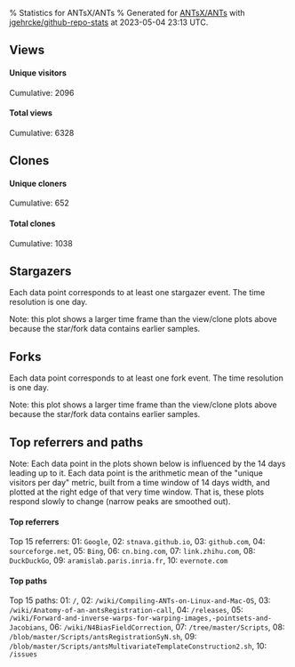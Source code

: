 % Statistics for ANTsX/ANTs
% Generated for [ANTsX/ANTs](https://github.com/ANTsX/ANTs) with [jgehrcke/github-repo-stats](https://github.com/jgehrcke/github-repo-stats) at 2023-05-04 23:13 UTC.


## Views

#### Unique visitors
<div id="chart_views_unique" class="full-width-chart"></div>

Cumulative: 2096

#### Total views
<div id="chart_views_total" class="full-width-chart"></div>

Cumulative: 6328

<div class="pagebreak-for-print"> </div>

## Clones

#### Unique cloners
<div id="chart_clones_unique" class="full-width-chart"></div>

Cumulative: 652

#### Total clones
<div id="chart_clones_total" class="full-width-chart"></div>

Cumulative: 1038



<div class="pagebreak-for-print"> </div>



## Stargazers

Each data point corresponds to at least one stargazer event.
The time resolution is one day.

<div id="chart_stargazers" class="full-width-chart"></div>


Note: this plot shows a larger time frame than the view/clone plots above because the star/fork data contains earlier samples.



## Forks

Each data point corresponds to at least one fork event.
The time resolution is one day.

<div id="chart_forks" class="full-width-chart"></div>


Note: this plot shows a larger time frame than the view/clone plots above because the star/fork data contains earlier samples.



<div class="pagebreak-for-print"> </div>



## Top referrers and paths


Note: Each data point in the plots shown below is influenced by the 14 days
leading up to it. Each data point is the arithmetic mean of the "unique
visitors per day" metric, built from a time window of 14 days width, and
plotted at the right edge of that very time window. That is, these plots
respond slowly to change (narrow peaks are smoothed out).




#### Top referrers


<div id="chart_referrers_top_n_alltime" class="full-width-chart"></div>

Top 15 referrers: 01: `Google`, 02: `stnava.github.io`, 03: `github.com`, 04: `sourceforge.net`, 05: `Bing`, 06: `cn.bing.com`, 07: `link.zhihu.com`, 08: `DuckDuckGo`, 09: `aramislab.paris.inria.fr`, 10: `evernote.com`





#### Top paths


<div id="chart_paths_top_n_alltime" class="full-width-chart"></div>

Top 15 paths: 01: `/`, 02: `/wiki/Compiling-ANTs-on-Linux-and-Mac-OS`, 03: `/wiki/Anatomy-of-an-antsRegistration-call`, 04: `/releases`, 05: `/wiki/Forward-and-inverse-warps-for-warping-images,-pointsets-and-Jacobians`, 06: `/wiki/N4BiasFieldCorrection`, 07: `/tree/master/Scripts`, 08: `/blob/master/Scripts/antsRegistrationSyN.sh`, 09: `/blob/master/Scripts/antsMultivariateTemplateConstruction2.sh`, 10: `/issues`


<script type="text/javascript">
    vegaEmbed('#chart_views_unique', {"$schema": "https://vega.github.io/schema/vega-lite/v4.17.0.json", "config": {"arc": {"fill": "#1b1e23"}, "area": {"fill": "#1b1e23"}, "axisBottom": {"domainColor": "#a9b4c4", "gridColor": "#a9b4c4", "labelColor": "#1b1e23", "labelFont": "relative-mono-11-pitch-pro, Menlo, monospace", "tickColor": "#a9b4c4", "titleColor": "#1b1e23", "titleFont": "relative-mono-11-pitch-pro, Menlo, monospace"}, "axisLeft": {"domainColor": "#a9b4c4", "gridColor": "#a9b4c4", "labelColor": "#1b1e23", "labelFont": "relative-mono-11-pitch-pro, Menlo, monospace", "tickColor": "#a9b4c4", "titleColor": "#1b1e23", "titleFont": "relative-mono-11-pitch-pro, Menlo, monospace"}, "axisX": {"grid": false}, "axisY": {"grid": false, "labelBound": true}, "background": "#FFFFFF", "group": {"fill": "#FFFFFF"}, "header": {"fontWeight": 400, "labelFont": "relative-mono-11-pitch-pro, Menlo, monospace", "titleFont": "relative-mono-11-pitch-pro, Menlo, monospace"}, "legend": {"labelFont": "relative-mono-11-pitch-pro, Menlo, monospace", "symbolSize": 200, "symbolType": "circle", "titleFont": "relative-mono-11-pitch-pro, Menlo, monospace"}, "line": {"color": "#1b1e23", "stroke": "#1b1e23"}, "path": {"stroke": "#1b1e23"}, "point": {"color": "#1b1e23", "cursor": "pointer", "filled": true, "size": 20}, "range": {"category": ["#85a2f7", "#ea9755", "#7eb36a", "#f07071", "#bc85d9", "#e587b6", "#a9b4c4", "#d4c05e", "#64b9c4"]}, "style": {"bar": {"fill": "#1b1e23"}, "text": {"font": "relative-mono-11-pitch-pro, Menlo, monospace", "fontWeight": 400}}, "symbol": {"shape": "circle"}, "title": {"anchor": "start", "font": "relative-mono-11-pitch-pro, Menlo, monospace", "fontWeight": 400}, "trail": {"color": "#1b1e23", "stroke": "#1b1e23"}, "view": {"stroke": null}}, "data": {"name": "data-e354c9135da411da35040c407ed55071"}, "datasets": {"data-e354c9135da411da35040c407ed55071": [{"time": "2023-04-20T00:00:00+00:00", "views_total": 237, "views_unique": 80}, {"time": "2023-04-21T00:00:00+00:00", "views_total": 533, "views_unique": 199}, {"time": "2023-04-22T00:00:00+00:00", "views_total": 198, "views_unique": 79}, {"time": "2023-04-23T00:00:00+00:00", "views_total": 186, "views_unique": 80}, {"time": "2023-04-24T00:00:00+00:00", "views_total": 568, "views_unique": 191}, {"time": "2023-04-25T00:00:00+00:00", "views_total": 603, "views_unique": 180}, {"time": "2023-04-26T00:00:00+00:00", "views_total": 593, "views_unique": 179}, {"time": "2023-04-27T00:00:00+00:00", "views_total": 555, "views_unique": 192}, {"time": "2023-04-28T00:00:00+00:00", "views_total": 507, "views_unique": 168}, {"time": "2023-04-29T00:00:00+00:00", "views_total": 135, "views_unique": 57}, {"time": "2023-04-30T00:00:00+00:00", "views_total": 139, "views_unique": 61}, {"time": "2023-05-01T00:00:00+00:00", "views_total": 526, "views_unique": 110}, {"time": "2023-05-02T00:00:00+00:00", "views_total": 505, "views_unique": 176}, {"time": "2023-05-03T00:00:00+00:00", "views_total": 488, "views_unique": 172}, {"time": "2023-05-04T00:00:00+00:00", "views_total": 555, "views_unique": 172}]}, "encoding": {"tooltip": [{"field": "views_unique", "format": ".1f", "title": "views (u)", "type": "quantitative"}, {"field": "time", "format": "%B %e, %Y", "title": "date", "type": "temporal"}], "x": {"axis": {"labelAngle": 25}, "field": "time", "scale": {"domain": ["2023-04-20", "2023-05-04"]}, "timeUnit": "yearmonthdate", "title": "date", "type": "temporal"}, "y": {"axis": {"values": [1, 10, 50, 100, 500, 1000, 5000, 10000]}, "field": "views_unique", "scale": {"domain": [0, 218.9], "type": "symlog", "zero": true}, "title": "unique views per day", "type": "quantitative"}}, "height": 200, "mark": {"point": true, "type": "line"}, "padding": 10, "width": "container"}, {"actions": false, "renderer": "svg"}).catch(console.error);
vegaEmbed('#chart_views_total', {"$schema": "https://vega.github.io/schema/vega-lite/v4.17.0.json", "config": {"arc": {"fill": "#1b1e23"}, "area": {"fill": "#1b1e23"}, "axisBottom": {"domainColor": "#a9b4c4", "gridColor": "#a9b4c4", "labelColor": "#1b1e23", "labelFont": "relative-mono-11-pitch-pro, Menlo, monospace", "tickColor": "#a9b4c4", "titleColor": "#1b1e23", "titleFont": "relative-mono-11-pitch-pro, Menlo, monospace"}, "axisLeft": {"domainColor": "#a9b4c4", "gridColor": "#a9b4c4", "labelColor": "#1b1e23", "labelFont": "relative-mono-11-pitch-pro, Menlo, monospace", "tickColor": "#a9b4c4", "titleColor": "#1b1e23", "titleFont": "relative-mono-11-pitch-pro, Menlo, monospace"}, "axisX": {"grid": false}, "axisY": {"grid": false, "labelBound": true}, "background": "#FFFFFF", "group": {"fill": "#FFFFFF"}, "header": {"fontWeight": 400, "labelFont": "relative-mono-11-pitch-pro, Menlo, monospace", "titleFont": "relative-mono-11-pitch-pro, Menlo, monospace"}, "legend": {"labelFont": "relative-mono-11-pitch-pro, Menlo, monospace", "symbolSize": 200, "symbolType": "circle", "titleFont": "relative-mono-11-pitch-pro, Menlo, monospace"}, "line": {"color": "#1b1e23", "stroke": "#1b1e23"}, "path": {"stroke": "#1b1e23"}, "point": {"color": "#1b1e23", "cursor": "pointer", "filled": true, "size": 20}, "range": {"category": ["#85a2f7", "#ea9755", "#7eb36a", "#f07071", "#bc85d9", "#e587b6", "#a9b4c4", "#d4c05e", "#64b9c4"]}, "style": {"bar": {"fill": "#1b1e23"}, "text": {"font": "relative-mono-11-pitch-pro, Menlo, monospace", "fontWeight": 400}}, "symbol": {"shape": "circle"}, "title": {"anchor": "start", "font": "relative-mono-11-pitch-pro, Menlo, monospace", "fontWeight": 400}, "trail": {"color": "#1b1e23", "stroke": "#1b1e23"}, "view": {"stroke": null}}, "data": {"name": "data-e354c9135da411da35040c407ed55071"}, "datasets": {"data-e354c9135da411da35040c407ed55071": [{"time": "2023-04-20T00:00:00+00:00", "views_total": 237, "views_unique": 80}, {"time": "2023-04-21T00:00:00+00:00", "views_total": 533, "views_unique": 199}, {"time": "2023-04-22T00:00:00+00:00", "views_total": 198, "views_unique": 79}, {"time": "2023-04-23T00:00:00+00:00", "views_total": 186, "views_unique": 80}, {"time": "2023-04-24T00:00:00+00:00", "views_total": 568, "views_unique": 191}, {"time": "2023-04-25T00:00:00+00:00", "views_total": 603, "views_unique": 180}, {"time": "2023-04-26T00:00:00+00:00", "views_total": 593, "views_unique": 179}, {"time": "2023-04-27T00:00:00+00:00", "views_total": 555, "views_unique": 192}, {"time": "2023-04-28T00:00:00+00:00", "views_total": 507, "views_unique": 168}, {"time": "2023-04-29T00:00:00+00:00", "views_total": 135, "views_unique": 57}, {"time": "2023-04-30T00:00:00+00:00", "views_total": 139, "views_unique": 61}, {"time": "2023-05-01T00:00:00+00:00", "views_total": 526, "views_unique": 110}, {"time": "2023-05-02T00:00:00+00:00", "views_total": 505, "views_unique": 176}, {"time": "2023-05-03T00:00:00+00:00", "views_total": 488, "views_unique": 172}, {"time": "2023-05-04T00:00:00+00:00", "views_total": 555, "views_unique": 172}]}, "encoding": {"tooltip": [{"field": "views_total", "format": ".1f", "title": "views (t)", "type": "quantitative"}, {"field": "time", "format": "%B %e, %Y", "title": "date", "type": "temporal"}], "x": {"axis": {"labelAngle": 25}, "field": "time", "scale": {"domain": ["2023-04-20", "2023-05-04"]}, "timeUnit": "yearmonthdate", "title": "date", "type": "temporal"}, "y": {"axis": {"values": [1, 10, 50, 100, 500, 1000, 5000, 10000]}, "field": "views_total", "scale": {"domain": [0, 663.3000000000001], "type": "symlog", "zero": true}, "title": "total views per day", "type": "quantitative"}}, "height": 200, "mark": {"point": true, "type": "line"}, "padding": 10, "width": "container"}, {"actions": false, "renderer": "svg"}).catch(console.error);
vegaEmbed('#chart_clones_unique', {"$schema": "https://vega.github.io/schema/vega-lite/v4.17.0.json", "config": {"arc": {"fill": "#1b1e23"}, "area": {"fill": "#1b1e23"}, "axisBottom": {"domainColor": "#a9b4c4", "gridColor": "#a9b4c4", "labelColor": "#1b1e23", "labelFont": "relative-mono-11-pitch-pro, Menlo, monospace", "tickColor": "#a9b4c4", "titleColor": "#1b1e23", "titleFont": "relative-mono-11-pitch-pro, Menlo, monospace"}, "axisLeft": {"domainColor": "#a9b4c4", "gridColor": "#a9b4c4", "labelColor": "#1b1e23", "labelFont": "relative-mono-11-pitch-pro, Menlo, monospace", "tickColor": "#a9b4c4", "titleColor": "#1b1e23", "titleFont": "relative-mono-11-pitch-pro, Menlo, monospace"}, "axisX": {"grid": false}, "axisY": {"grid": false, "labelBound": true}, "background": "#FFFFFF", "group": {"fill": "#FFFFFF"}, "header": {"fontWeight": 400, "labelFont": "relative-mono-11-pitch-pro, Menlo, monospace", "titleFont": "relative-mono-11-pitch-pro, Menlo, monospace"}, "legend": {"labelFont": "relative-mono-11-pitch-pro, Menlo, monospace", "symbolSize": 200, "symbolType": "circle", "titleFont": "relative-mono-11-pitch-pro, Menlo, monospace"}, "line": {"color": "#1b1e23", "stroke": "#1b1e23"}, "path": {"stroke": "#1b1e23"}, "point": {"color": "#1b1e23", "cursor": "pointer", "filled": true, "size": 20}, "range": {"category": ["#85a2f7", "#ea9755", "#7eb36a", "#f07071", "#bc85d9", "#e587b6", "#a9b4c4", "#d4c05e", "#64b9c4"]}, "style": {"bar": {"fill": "#1b1e23"}, "text": {"font": "relative-mono-11-pitch-pro, Menlo, monospace", "fontWeight": 400}}, "symbol": {"shape": "circle"}, "title": {"anchor": "start", "font": "relative-mono-11-pitch-pro, Menlo, monospace", "fontWeight": 400}, "trail": {"color": "#1b1e23", "stroke": "#1b1e23"}, "view": {"stroke": null}}, "data": {"name": "data-f2438775d7c81397721de7a4a873ec70"}, "datasets": {"data-f2438775d7c81397721de7a4a873ec70": [{"clones_total": 32, "clones_unique": 28, "time": "2023-04-20T00:00:00+00:00"}, {"clones_total": 75, "clones_unique": 37, "time": "2023-04-21T00:00:00+00:00"}, {"clones_total": 28, "clones_unique": 17, "time": "2023-04-22T00:00:00+00:00"}, {"clones_total": 28, "clones_unique": 17, "time": "2023-04-23T00:00:00+00:00"}, {"clones_total": 47, "clones_unique": 33, "time": "2023-04-24T00:00:00+00:00"}, {"clones_total": 133, "clones_unique": 102, "time": "2023-04-25T00:00:00+00:00"}, {"clones_total": 61, "clones_unique": 35, "time": "2023-04-26T00:00:00+00:00"}, {"clones_total": 75, "clones_unique": 35, "time": "2023-04-27T00:00:00+00:00"}, {"clones_total": 62, "clones_unique": 37, "time": "2023-04-28T00:00:00+00:00"}, {"clones_total": 36, "clones_unique": 22, "time": "2023-04-29T00:00:00+00:00"}, {"clones_total": 38, "clones_unique": 28, "time": "2023-04-30T00:00:00+00:00"}, {"clones_total": 181, "clones_unique": 141, "time": "2023-05-01T00:00:00+00:00"}, {"clones_total": 59, "clones_unique": 33, "time": "2023-05-02T00:00:00+00:00"}, {"clones_total": 71, "clones_unique": 43, "time": "2023-05-03T00:00:00+00:00"}, {"clones_total": 112, "clones_unique": 44, "time": "2023-05-04T00:00:00+00:00"}]}, "encoding": {"tooltip": [{"field": "clones_unique", "format": ".1f", "title": "clones (u)", "type": "quantitative"}, {"field": "time", "format": "%B %e, %Y", "title": "date", "type": "temporal"}], "x": {"axis": {"labelAngle": 25}, "field": "time", "scale": {"domain": ["2023-04-20", "2023-05-04"]}, "timeUnit": "yearmonthdate", "title": "date", "type": "temporal"}, "y": {"axis": {"values": [1, 10, 50, 100, 500, 1000, 5000, 10000]}, "field": "clones_unique", "scale": {"domain": [0, 155.10000000000002], "type": "symlog", "zero": true}, "title": "unique clones per day", "type": "quantitative"}}, "height": 200, "mark": {"point": true, "type": "line"}, "padding": 10, "width": "container"}, {"actions": false, "renderer": "svg"}).catch(console.error);
vegaEmbed('#chart_clones_total', {"$schema": "https://vega.github.io/schema/vega-lite/v4.17.0.json", "config": {"arc": {"fill": "#1b1e23"}, "area": {"fill": "#1b1e23"}, "axisBottom": {"domainColor": "#a9b4c4", "gridColor": "#a9b4c4", "labelColor": "#1b1e23", "labelFont": "relative-mono-11-pitch-pro, Menlo, monospace", "tickColor": "#a9b4c4", "titleColor": "#1b1e23", "titleFont": "relative-mono-11-pitch-pro, Menlo, monospace"}, "axisLeft": {"domainColor": "#a9b4c4", "gridColor": "#a9b4c4", "labelColor": "#1b1e23", "labelFont": "relative-mono-11-pitch-pro, Menlo, monospace", "tickColor": "#a9b4c4", "titleColor": "#1b1e23", "titleFont": "relative-mono-11-pitch-pro, Menlo, monospace"}, "axisX": {"grid": false}, "axisY": {"grid": false, "labelBound": true}, "background": "#FFFFFF", "group": {"fill": "#FFFFFF"}, "header": {"fontWeight": 400, "labelFont": "relative-mono-11-pitch-pro, Menlo, monospace", "titleFont": "relative-mono-11-pitch-pro, Menlo, monospace"}, "legend": {"labelFont": "relative-mono-11-pitch-pro, Menlo, monospace", "symbolSize": 200, "symbolType": "circle", "titleFont": "relative-mono-11-pitch-pro, Menlo, monospace"}, "line": {"color": "#1b1e23", "stroke": "#1b1e23"}, "path": {"stroke": "#1b1e23"}, "point": {"color": "#1b1e23", "cursor": "pointer", "filled": true, "size": 20}, "range": {"category": ["#85a2f7", "#ea9755", "#7eb36a", "#f07071", "#bc85d9", "#e587b6", "#a9b4c4", "#d4c05e", "#64b9c4"]}, "style": {"bar": {"fill": "#1b1e23"}, "text": {"font": "relative-mono-11-pitch-pro, Menlo, monospace", "fontWeight": 400}}, "symbol": {"shape": "circle"}, "title": {"anchor": "start", "font": "relative-mono-11-pitch-pro, Menlo, monospace", "fontWeight": 400}, "trail": {"color": "#1b1e23", "stroke": "#1b1e23"}, "view": {"stroke": null}}, "data": {"name": "data-f2438775d7c81397721de7a4a873ec70"}, "datasets": {"data-f2438775d7c81397721de7a4a873ec70": [{"clones_total": 32, "clones_unique": 28, "time": "2023-04-20T00:00:00+00:00"}, {"clones_total": 75, "clones_unique": 37, "time": "2023-04-21T00:00:00+00:00"}, {"clones_total": 28, "clones_unique": 17, "time": "2023-04-22T00:00:00+00:00"}, {"clones_total": 28, "clones_unique": 17, "time": "2023-04-23T00:00:00+00:00"}, {"clones_total": 47, "clones_unique": 33, "time": "2023-04-24T00:00:00+00:00"}, {"clones_total": 133, "clones_unique": 102, "time": "2023-04-25T00:00:00+00:00"}, {"clones_total": 61, "clones_unique": 35, "time": "2023-04-26T00:00:00+00:00"}, {"clones_total": 75, "clones_unique": 35, "time": "2023-04-27T00:00:00+00:00"}, {"clones_total": 62, "clones_unique": 37, "time": "2023-04-28T00:00:00+00:00"}, {"clones_total": 36, "clones_unique": 22, "time": "2023-04-29T00:00:00+00:00"}, {"clones_total": 38, "clones_unique": 28, "time": "2023-04-30T00:00:00+00:00"}, {"clones_total": 181, "clones_unique": 141, "time": "2023-05-01T00:00:00+00:00"}, {"clones_total": 59, "clones_unique": 33, "time": "2023-05-02T00:00:00+00:00"}, {"clones_total": 71, "clones_unique": 43, "time": "2023-05-03T00:00:00+00:00"}, {"clones_total": 112, "clones_unique": 44, "time": "2023-05-04T00:00:00+00:00"}]}, "encoding": {"tooltip": [{"field": "clones_total", "format": ".1f", "title": "clones (t)", "type": "quantitative"}, {"field": "time", "format": "%B %e, %Y", "title": "date", "type": "temporal"}], "x": {"axis": {"labelAngle": 25}, "field": "time", "scale": {"domain": ["2023-04-20", "2023-05-04"]}, "timeUnit": "yearmonthdate", "title": "date", "type": "temporal"}, "y": {"axis": {"values": [1, 10, 50, 100, 500, 1000, 5000, 10000]}, "field": "clones_total", "scale": {"domain": [0, 199.10000000000002], "type": "symlog", "zero": true}, "title": "total clones per day", "type": "quantitative"}}, "height": 200, "mark": {"point": true, "type": "line"}, "padding": 10, "width": "container"}, {"actions": false, "renderer": "svg"}).catch(console.error);
vegaEmbed('#chart_stargazers', {"$schema": "https://vega.github.io/schema/vega-lite/v4.17.0.json", "config": {"arc": {"fill": "#1b1e23"}, "area": {"fill": "#1b1e23"}, "axisBottom": {"domainColor": "#a9b4c4", "gridColor": "#a9b4c4", "labelColor": "#1b1e23", "labelFont": "relative-mono-11-pitch-pro, Menlo, monospace", "tickColor": "#a9b4c4", "titleColor": "#1b1e23", "titleFont": "relative-mono-11-pitch-pro, Menlo, monospace"}, "axisLeft": {"domainColor": "#a9b4c4", "gridColor": "#a9b4c4", "labelColor": "#1b1e23", "labelFont": "relative-mono-11-pitch-pro, Menlo, monospace", "tickColor": "#a9b4c4", "titleColor": "#1b1e23", "titleFont": "relative-mono-11-pitch-pro, Menlo, monospace"}, "axisX": {"grid": false}, "axisY": {"grid": false}, "background": "#FFFFFF", "group": {"fill": "#FFFFFF"}, "header": {"fontWeight": 400, "labelFont": "relative-mono-11-pitch-pro, Menlo, monospace", "titleFont": "relative-mono-11-pitch-pro, Menlo, monospace"}, "legend": {"labelFont": "relative-mono-11-pitch-pro, Menlo, monospace", "symbolSize": 200, "symbolType": "circle", "titleFont": "relative-mono-11-pitch-pro, Menlo, monospace"}, "line": {"color": "#1b1e23", "stroke": "#1b1e23"}, "path": {"stroke": "#1b1e23"}, "point": {"color": "#1b1e23", "cursor": "pointer", "filled": true, "size": 50}, "range": {"category": ["#85a2f7", "#ea9755", "#7eb36a", "#f07071", "#bc85d9", "#e587b6", "#a9b4c4", "#d4c05e", "#64b9c4"]}, "style": {"bar": {"fill": "#1b1e23"}, "text": {"font": "relative-mono-11-pitch-pro, Menlo, monospace", "fontWeight": 400}}, "symbol": {"shape": "circle"}, "title": {"anchor": "start", "font": "relative-mono-11-pitch-pro, Menlo, monospace", "fontWeight": 400}, "trail": {"color": "#1b1e23", "stroke": "#1b1e23"}, "view": {"stroke": null}}, "data": {"name": "data-c018fa30dc46d456cae5dc6225f7cb7d"}, "datasets": {"data-c018fa30dc46d456cae5dc6225f7cb7d": [{"stars_cumulative": 2.0, "time": "2013-02-13T00:00:00+00:00"}, {"stars_cumulative": 3.0, "time": "2013-03-22T07:00:00+00:00"}, {"stars_cumulative": 6.0, "time": "2013-06-04T21:00:00+00:00"}, {"stars_cumulative": 7.0, "time": "2013-07-12T04:00:00+00:00"}, {"stars_cumulative": 8.0, "time": "2013-09-24T18:00:00+00:00"}, {"stars_cumulative": 10.0, "time": "2013-11-01T01:00:00+00:00"}, {"stars_cumulative": 11.0, "time": "2013-12-08T08:00:00+00:00"}, {"stars_cumulative": 14.0, "time": "2014-01-14T15:00:00+00:00"}, {"stars_cumulative": 15.0, "time": "2014-02-20T22:00:00+00:00"}, {"stars_cumulative": 19.0, "time": "2014-03-30T05:00:00+00:00"}, {"stars_cumulative": 20.0, "time": "2014-05-06T12:00:00+00:00"}, {"stars_cumulative": 22.0, "time": "2014-06-12T19:00:00+00:00"}, {"stars_cumulative": 23.0, "time": "2014-08-26T09:00:00+00:00"}, {"stars_cumulative": 31.0, "time": "2014-10-02T16:00:00+00:00"}, {"stars_cumulative": 33.0, "time": "2014-11-08T23:00:00+00:00"}, {"stars_cumulative": 34.0, "time": "2014-12-16T06:00:00+00:00"}, {"stars_cumulative": 37.0, "time": "2015-01-22T13:00:00+00:00"}, {"stars_cumulative": 40.0, "time": "2015-02-28T20:00:00+00:00"}, {"stars_cumulative": 41.0, "time": "2015-04-07T03:00:00+00:00"}, {"stars_cumulative": 48.0, "time": "2015-05-14T10:00:00+00:00"}, {"stars_cumulative": 49.0, "time": "2015-06-20T17:00:00+00:00"}, {"stars_cumulative": 50.0, "time": "2015-07-28T00:00:00+00:00"}, {"stars_cumulative": 54.0, "time": "2015-09-03T07:00:00+00:00"}, {"stars_cumulative": 60.0, "time": "2015-10-10T14:00:00+00:00"}, {"stars_cumulative": 65.0, "time": "2015-11-16T21:00:00+00:00"}, {"stars_cumulative": 68.0, "time": "2015-12-24T04:00:00+00:00"}, {"stars_cumulative": 70.0, "time": "2016-01-30T11:00:00+00:00"}, {"stars_cumulative": 71.0, "time": "2016-03-07T18:00:00+00:00"}, {"stars_cumulative": 77.0, "time": "2016-04-14T01:00:00+00:00"}, {"stars_cumulative": 83.0, "time": "2016-05-21T08:00:00+00:00"}, {"stars_cumulative": 84.0, "time": "2016-06-27T15:00:00+00:00"}, {"stars_cumulative": 88.0, "time": "2016-08-03T22:00:00+00:00"}, {"stars_cumulative": 93.0, "time": "2016-09-10T05:00:00+00:00"}, {"stars_cumulative": 98.0, "time": "2016-10-17T12:00:00+00:00"}, {"stars_cumulative": 105.0, "time": "2016-11-23T19:00:00+00:00"}, {"stars_cumulative": 113.0, "time": "2016-12-31T02:00:00+00:00"}, {"stars_cumulative": 119.0, "time": "2017-02-06T09:00:00+00:00"}, {"stars_cumulative": 124.0, "time": "2017-03-15T16:00:00+00:00"}, {"stars_cumulative": 137.0, "time": "2017-04-21T23:00:00+00:00"}, {"stars_cumulative": 146.0, "time": "2017-05-29T06:00:00+00:00"}, {"stars_cumulative": 157.0, "time": "2017-07-05T13:00:00+00:00"}, {"stars_cumulative": 164.0, "time": "2017-08-11T20:00:00+00:00"}, {"stars_cumulative": 174.0, "time": "2017-09-18T03:00:00+00:00"}, {"stars_cumulative": 178.0, "time": "2017-10-25T10:00:00+00:00"}, {"stars_cumulative": 187.0, "time": "2017-12-01T17:00:00+00:00"}, {"stars_cumulative": 197.0, "time": "2018-01-08T00:00:00+00:00"}, {"stars_cumulative": 206.0, "time": "2018-02-14T07:00:00+00:00"}, {"stars_cumulative": 215.0, "time": "2018-03-23T14:00:00+00:00"}, {"stars_cumulative": 225.0, "time": "2018-04-29T21:00:00+00:00"}, {"stars_cumulative": 238.0, "time": "2018-06-06T04:00:00+00:00"}, {"stars_cumulative": 245.0, "time": "2018-07-13T11:00:00+00:00"}, {"stars_cumulative": 260.0, "time": "2018-08-19T18:00:00+00:00"}, {"stars_cumulative": 274.0, "time": "2018-09-26T01:00:00+00:00"}, {"stars_cumulative": 291.0, "time": "2018-11-02T08:00:00+00:00"}, {"stars_cumulative": 301.0, "time": "2018-12-09T15:00:00+00:00"}, {"stars_cumulative": 323.0, "time": "2019-01-15T22:00:00+00:00"}, {"stars_cumulative": 345.0, "time": "2019-02-22T05:00:00+00:00"}, {"stars_cumulative": 359.0, "time": "2019-03-31T12:00:00+00:00"}, {"stars_cumulative": 368.0, "time": "2019-05-07T19:00:00+00:00"}, {"stars_cumulative": 392.0, "time": "2019-06-14T02:00:00+00:00"}, {"stars_cumulative": 409.0, "time": "2019-07-21T09:00:00+00:00"}, {"stars_cumulative": 429.0, "time": "2019-08-27T16:00:00+00:00"}, {"stars_cumulative": 451.0, "time": "2019-10-03T23:00:00+00:00"}, {"stars_cumulative": 469.0, "time": "2019-11-10T06:00:00+00:00"}, {"stars_cumulative": 487.0, "time": "2019-12-17T13:00:00+00:00"}, {"stars_cumulative": 499.0, "time": "2020-01-23T20:00:00+00:00"}, {"stars_cumulative": 517.0, "time": "2020-03-01T03:00:00+00:00"}, {"stars_cumulative": 535.0, "time": "2020-04-07T10:00:00+00:00"}, {"stars_cumulative": 550.0, "time": "2020-05-14T17:00:00+00:00"}, {"stars_cumulative": 560.0, "time": "2020-06-21T00:00:00+00:00"}, {"stars_cumulative": 575.0, "time": "2020-07-28T07:00:00+00:00"}, {"stars_cumulative": 591.0, "time": "2020-09-03T14:00:00+00:00"}, {"stars_cumulative": 601.0, "time": "2020-10-10T21:00:00+00:00"}, {"stars_cumulative": 616.0, "time": "2020-11-17T04:00:00+00:00"}, {"stars_cumulative": 630.0, "time": "2020-12-24T11:00:00+00:00"}, {"stars_cumulative": 650.0, "time": "2021-01-30T18:00:00+00:00"}, {"stars_cumulative": 669.0, "time": "2021-03-09T01:00:00+00:00"}, {"stars_cumulative": 686.0, "time": "2021-04-15T08:00:00+00:00"}, {"stars_cumulative": 706.0, "time": "2021-05-22T15:00:00+00:00"}, {"stars_cumulative": 717.0, "time": "2021-06-28T22:00:00+00:00"}, {"stars_cumulative": 732.0, "time": "2021-08-05T05:00:00+00:00"}, {"stars_cumulative": 748.0, "time": "2021-09-11T12:00:00+00:00"}, {"stars_cumulative": 765.0, "time": "2021-10-18T19:00:00+00:00"}, {"stars_cumulative": 772.0, "time": "2021-11-25T02:00:00+00:00"}, {"stars_cumulative": 782.0, "time": "2022-01-01T09:00:00+00:00"}, {"stars_cumulative": 799.0, "time": "2022-02-07T16:00:00+00:00"}, {"stars_cumulative": 819.0, "time": "2022-03-16T23:00:00+00:00"}, {"stars_cumulative": 831.0, "time": "2022-04-23T06:00:00+00:00"}, {"stars_cumulative": 843.0, "time": "2022-05-30T13:00:00+00:00"}, {"stars_cumulative": 859.0, "time": "2022-07-06T20:00:00+00:00"}, {"stars_cumulative": 869.0, "time": "2022-08-13T03:00:00+00:00"}, {"stars_cumulative": 892.0, "time": "2022-09-19T10:00:00+00:00"}, {"stars_cumulative": 903.0, "time": "2022-10-26T17:00:00+00:00"}, {"stars_cumulative": 914.0, "time": "2022-12-03T00:00:00+00:00"}, {"stars_cumulative": 931.0, "time": "2023-01-09T07:00:00+00:00"}, {"stars_cumulative": 950.0, "time": "2023-02-15T14:00:00+00:00"}, {"stars_cumulative": 967.0, "time": "2023-03-24T21:00:00+00:00"}, {"stars_cumulative": 972.0, "time": "2023-05-01T04:00:00+00:00"}]}, "encoding": {"tooltip": [{"field": "stars_cumulative", "format": "d", "title": "stars", "type": "quantitative"}, {"field": "time", "format": "%B %e, %Y", "title": "date", "type": "temporal"}], "x": {"axis": {"labelAngle": 25}, "field": "time", "scale": {"domain": ["2013-01-23", "2023-05-04"]}, "timeUnit": "yearmonthdate", "title": "date", "type": "temporal"}, "y": {"field": "stars_cumulative", "scale": {"domain": [0, 1069.2], "zero": true}, "title": "stargazer count (cumulative)", "type": "quantitative"}}, "height": 300, "mark": {"point": true, "type": "line"}, "padding": 10, "width": "container"}, {"actions": false, "renderer": "svg"}).catch(console.error);
vegaEmbed('#chart_forks', {"$schema": "https://vega.github.io/schema/vega-lite/v4.17.0.json", "config": {"arc": {"fill": "#1b1e23"}, "area": {"fill": "#1b1e23"}, "axisBottom": {"domainColor": "#a9b4c4", "gridColor": "#a9b4c4", "labelColor": "#1b1e23", "labelFont": "relative-mono-11-pitch-pro, Menlo, monospace", "tickColor": "#a9b4c4", "titleColor": "#1b1e23", "titleFont": "relative-mono-11-pitch-pro, Menlo, monospace"}, "axisLeft": {"domainColor": "#a9b4c4", "gridColor": "#a9b4c4", "labelColor": "#1b1e23", "labelFont": "relative-mono-11-pitch-pro, Menlo, monospace", "tickColor": "#a9b4c4", "titleColor": "#1b1e23", "titleFont": "relative-mono-11-pitch-pro, Menlo, monospace"}, "axisX": {"grid": false}, "axisY": {"grid": false}, "background": "#FFFFFF", "group": {"fill": "#FFFFFF"}, "header": {"fontWeight": 400, "labelFont": "relative-mono-11-pitch-pro, Menlo, monospace", "titleFont": "relative-mono-11-pitch-pro, Menlo, monospace"}, "legend": {"labelFont": "relative-mono-11-pitch-pro, Menlo, monospace", "symbolSize": 200, "symbolType": "circle", "titleFont": "relative-mono-11-pitch-pro, Menlo, monospace"}, "line": {"color": "#1b1e23", "stroke": "#1b1e23"}, "path": {"stroke": "#1b1e23"}, "point": {"color": "#1b1e23", "cursor": "pointer", "filled": true, "size": 50}, "range": {"category": ["#85a2f7", "#ea9755", "#7eb36a", "#f07071", "#bc85d9", "#e587b6", "#a9b4c4", "#d4c05e", "#64b9c4"]}, "style": {"bar": {"fill": "#1b1e23"}, "text": {"font": "relative-mono-11-pitch-pro, Menlo, monospace", "fontWeight": 400}}, "symbol": {"shape": "circle"}, "title": {"anchor": "start", "font": "relative-mono-11-pitch-pro, Menlo, monospace", "fontWeight": 400}, "trail": {"color": "#1b1e23", "stroke": "#1b1e23"}, "view": {"stroke": null}}, "data": {"name": "data-c805c69ece8e8f8a827c728bf7eed99a"}, "datasets": {"data-c805c69ece8e8f8a827c728bf7eed99a": [{"forks_cumulative": 2.0, "time": "2013-01-23T00:00:00+00:00"}, {"forks_cumulative": 5.0, "time": "2013-04-07T22:00:00+00:00"}, {"forks_cumulative": 6.0, "time": "2013-05-15T09:00:00+00:00"}, {"forks_cumulative": 7.0, "time": "2013-06-21T20:00:00+00:00"}, {"forks_cumulative": 9.0, "time": "2013-09-04T18:00:00+00:00"}, {"forks_cumulative": 11.0, "time": "2013-10-12T05:00:00+00:00"}, {"forks_cumulative": 14.0, "time": "2013-11-18T16:00:00+00:00"}, {"forks_cumulative": 15.0, "time": "2013-12-26T03:00:00+00:00"}, {"forks_cumulative": 18.0, "time": "2014-04-17T12:00:00+00:00"}, {"forks_cumulative": 21.0, "time": "2014-07-01T10:00:00+00:00"}, {"forks_cumulative": 22.0, "time": "2014-08-07T21:00:00+00:00"}, {"forks_cumulative": 23.0, "time": "2014-10-21T19:00:00+00:00"}, {"forks_cumulative": 24.0, "time": "2014-11-28T06:00:00+00:00"}, {"forks_cumulative": 28.0, "time": "2015-01-04T17:00:00+00:00"}, {"forks_cumulative": 30.0, "time": "2015-02-11T04:00:00+00:00"}, {"forks_cumulative": 34.0, "time": "2015-03-20T15:00:00+00:00"}, {"forks_cumulative": 36.0, "time": "2015-04-27T02:00:00+00:00"}, {"forks_cumulative": 39.0, "time": "2015-06-03T13:00:00+00:00"}, {"forks_cumulative": 43.0, "time": "2015-07-11T00:00:00+00:00"}, {"forks_cumulative": 45.0, "time": "2015-08-17T11:00:00+00:00"}, {"forks_cumulative": 48.0, "time": "2015-09-23T22:00:00+00:00"}, {"forks_cumulative": 50.0, "time": "2015-10-31T09:00:00+00:00"}, {"forks_cumulative": 51.0, "time": "2015-12-07T20:00:00+00:00"}, {"forks_cumulative": 52.0, "time": "2016-01-14T07:00:00+00:00"}, {"forks_cumulative": 53.0, "time": "2016-02-20T18:00:00+00:00"}, {"forks_cumulative": 57.0, "time": "2016-03-29T05:00:00+00:00"}, {"forks_cumulative": 61.0, "time": "2016-05-05T16:00:00+00:00"}, {"forks_cumulative": 63.0, "time": "2016-06-12T03:00:00+00:00"}, {"forks_cumulative": 67.0, "time": "2016-07-19T14:00:00+00:00"}, {"forks_cumulative": 70.0, "time": "2016-10-02T12:00:00+00:00"}, {"forks_cumulative": 74.0, "time": "2016-11-08T23:00:00+00:00"}, {"forks_cumulative": 79.0, "time": "2016-12-16T10:00:00+00:00"}, {"forks_cumulative": 82.0, "time": "2017-01-22T21:00:00+00:00"}, {"forks_cumulative": 85.0, "time": "2017-03-01T08:00:00+00:00"}, {"forks_cumulative": 91.0, "time": "2017-04-07T19:00:00+00:00"}, {"forks_cumulative": 94.0, "time": "2017-05-15T06:00:00+00:00"}, {"forks_cumulative": 98.0, "time": "2017-06-21T17:00:00+00:00"}, {"forks_cumulative": 100.0, "time": "2017-07-29T04:00:00+00:00"}, {"forks_cumulative": 105.0, "time": "2017-09-04T15:00:00+00:00"}, {"forks_cumulative": 109.0, "time": "2017-10-12T02:00:00+00:00"}, {"forks_cumulative": 112.0, "time": "2017-11-18T13:00:00+00:00"}, {"forks_cumulative": 117.0, "time": "2017-12-26T00:00:00+00:00"}, {"forks_cumulative": 122.0, "time": "2018-02-01T11:00:00+00:00"}, {"forks_cumulative": 129.0, "time": "2018-03-10T22:00:00+00:00"}, {"forks_cumulative": 136.0, "time": "2018-04-17T09:00:00+00:00"}, {"forks_cumulative": 143.0, "time": "2018-05-24T20:00:00+00:00"}, {"forks_cumulative": 145.0, "time": "2018-07-01T07:00:00+00:00"}, {"forks_cumulative": 152.0, "time": "2018-08-07T18:00:00+00:00"}, {"forks_cumulative": 157.0, "time": "2018-09-14T05:00:00+00:00"}, {"forks_cumulative": 167.0, "time": "2018-10-21T16:00:00+00:00"}, {"forks_cumulative": 170.0, "time": "2018-11-28T03:00:00+00:00"}, {"forks_cumulative": 176.0, "time": "2019-01-04T14:00:00+00:00"}, {"forks_cumulative": 182.0, "time": "2019-02-11T01:00:00+00:00"}, {"forks_cumulative": 184.0, "time": "2019-03-20T12:00:00+00:00"}, {"forks_cumulative": 186.0, "time": "2019-04-26T23:00:00+00:00"}, {"forks_cumulative": 193.0, "time": "2019-06-03T10:00:00+00:00"}, {"forks_cumulative": 198.0, "time": "2019-07-10T21:00:00+00:00"}, {"forks_cumulative": 201.0, "time": "2019-08-17T08:00:00+00:00"}, {"forks_cumulative": 208.0, "time": "2019-09-23T19:00:00+00:00"}, {"forks_cumulative": 213.0, "time": "2019-10-31T06:00:00+00:00"}, {"forks_cumulative": 221.0, "time": "2019-12-07T17:00:00+00:00"}, {"forks_cumulative": 223.0, "time": "2020-01-14T04:00:00+00:00"}, {"forks_cumulative": 230.0, "time": "2020-02-20T15:00:00+00:00"}, {"forks_cumulative": 233.0, "time": "2020-03-29T02:00:00+00:00"}, {"forks_cumulative": 242.0, "time": "2020-05-05T13:00:00+00:00"}, {"forks_cumulative": 245.0, "time": "2020-06-12T00:00:00+00:00"}, {"forks_cumulative": 247.0, "time": "2020-07-19T11:00:00+00:00"}, {"forks_cumulative": 253.0, "time": "2020-08-25T22:00:00+00:00"}, {"forks_cumulative": 258.0, "time": "2020-10-02T09:00:00+00:00"}, {"forks_cumulative": 261.0, "time": "2020-11-08T20:00:00+00:00"}, {"forks_cumulative": 265.0, "time": "2021-01-22T18:00:00+00:00"}, {"forks_cumulative": 267.0, "time": "2021-03-01T05:00:00+00:00"}, {"forks_cumulative": 272.0, "time": "2021-04-07T16:00:00+00:00"}, {"forks_cumulative": 278.0, "time": "2021-05-15T03:00:00+00:00"}, {"forks_cumulative": 287.0, "time": "2021-06-21T14:00:00+00:00"}, {"forks_cumulative": 289.0, "time": "2021-07-29T01:00:00+00:00"}, {"forks_cumulative": 295.0, "time": "2021-09-04T12:00:00+00:00"}, {"forks_cumulative": 297.0, "time": "2021-10-11T23:00:00+00:00"}, {"forks_cumulative": 301.0, "time": "2021-11-18T10:00:00+00:00"}, {"forks_cumulative": 304.0, "time": "2021-12-25T21:00:00+00:00"}, {"forks_cumulative": 309.0, "time": "2022-02-01T08:00:00+00:00"}, {"forks_cumulative": 314.0, "time": "2022-03-10T19:00:00+00:00"}, {"forks_cumulative": 318.0, "time": "2022-04-17T06:00:00+00:00"}, {"forks_cumulative": 320.0, "time": "2022-05-24T17:00:00+00:00"}, {"forks_cumulative": 327.0, "time": "2022-07-01T04:00:00+00:00"}, {"forks_cumulative": 330.0, "time": "2022-08-07T15:00:00+00:00"}, {"forks_cumulative": 334.0, "time": "2022-09-14T02:00:00+00:00"}, {"forks_cumulative": 336.0, "time": "2022-10-21T13:00:00+00:00"}, {"forks_cumulative": 337.0, "time": "2022-11-28T00:00:00+00:00"}, {"forks_cumulative": 343.0, "time": "2023-01-04T11:00:00+00:00"}, {"forks_cumulative": 346.0, "time": "2023-02-10T22:00:00+00:00"}, {"forks_cumulative": 347.0, "time": "2023-04-26T20:00:00+00:00"}]}, "encoding": {"tooltip": [{"field": "forks_cumulative", "format": "d", "title": "forks", "type": "quantitative"}, {"field": "time", "format": "%B %e, %Y", "title": "date", "type": "temporal"}], "x": {"axis": {"labelAngle": 25}, "field": "time", "scale": {"domain": ["2013-01-23", "2023-05-04"]}, "timeUnit": "yearmonthdate", "title": "date", "type": "temporal"}, "y": {"field": "forks_cumulative", "scale": {"domain": [0, 381.70000000000005], "zero": true}, "title": "fork count (cumulative)", "type": "quantitative"}}, "height": 300, "mark": {"point": true, "type": "line"}, "padding": 10, "width": "container"}, {"actions": false, "renderer": "svg"}).catch(console.error);
vegaEmbed('#chart_referrers_top_n_alltime', {"$schema": "https://vega.github.io/schema/vega-lite/v4.17.0.json", "config": {"arc": {"fill": "#1b1e23"}, "area": {"fill": "#1b1e23"}, "axisBottom": {"domainColor": "#a9b4c4", "gridColor": "#a9b4c4", "labelColor": "#1b1e23", "labelFont": "relative-mono-11-pitch-pro, Menlo, monospace", "tickColor": "#a9b4c4", "titleColor": "#1b1e23", "titleFont": "relative-mono-11-pitch-pro, Menlo, monospace"}, "axisLeft": {"domainColor": "#a9b4c4", "gridColor": "#a9b4c4", "labelColor": "#1b1e23", "labelFont": "relative-mono-11-pitch-pro, Menlo, monospace", "tickColor": "#a9b4c4", "titleColor": "#1b1e23", "titleFont": "relative-mono-11-pitch-pro, Menlo, monospace"}, "axisX": {"grid": false}, "axisY": {"grid": false}, "background": "#FFFFFF", "group": {"fill": "#FFFFFF"}, "header": {"fontWeight": 400, "labelFont": "relative-mono-11-pitch-pro, Menlo, monospace", "titleFont": "relative-mono-11-pitch-pro, Menlo, monospace"}, "legend": {"labelFont": "relative-mono-11-pitch-pro, Menlo, monospace", "symbolSize": 200, "symbolType": "circle", "titleFont": "relative-mono-11-pitch-pro, Menlo, monospace"}, "line": {"color": "#1b1e23", "stroke": "#1b1e23"}, "path": {"stroke": "#1b1e23"}, "point": {"color": "#1b1e23", "cursor": "pointer", "filled": true, "size": 30}, "range": {"category": ["#85a2f7", "#ea9755", "#7eb36a", "#f07071", "#bc85d9", "#e587b6", "#a9b4c4", "#d4c05e", "#64b9c4"]}, "style": {"bar": {"fill": "#1b1e23"}, "text": {"font": "relative-mono-11-pitch-pro, Menlo, monospace", "fontWeight": 400}}, "symbol": {"shape": "circle"}, "title": {"anchor": "start", "font": "relative-mono-11-pitch-pro, Menlo, monospace", "fontWeight": 400}, "trail": {"color": "#1b1e23", "stroke": "#1b1e23"}, "view": {"stroke": null}}, "data": {"name": "data-19f9741cb14f244578c6cf71b2513c62"}, "datasets": {"data-19f9741cb14f244578c6cf71b2513c62": [{"referrer": "Google", "time": "2023-05-04T00:00:00+00:00", "views_unique": 817, "views_unique_norm": 58.357142857142854}, {"referrer": "stnava.github.io", "time": "2023-05-04T00:00:00+00:00", "views_unique": 187, "views_unique_norm": 13.357142857142858}, {"referrer": "github.com", "time": "2023-05-04T00:00:00+00:00", "views_unique": 90, "views_unique_norm": 6.428571428571429}, {"referrer": "sourceforge.net", "time": "2023-05-04T00:00:00+00:00", "views_unique": 51, "views_unique_norm": 3.642857142857143}, {"referrer": "Bing", "time": "2023-05-04T00:00:00+00:00", "views_unique": 30, "views_unique_norm": 2.142857142857143}, {"referrer": "cn.bing.com", "time": "2023-05-04T00:00:00+00:00", "views_unique": 19, "views_unique_norm": 1.3571428571428572}, {"referrer": "link.zhihu.com", "time": "2023-05-04T00:00:00+00:00", "views_unique": 17, "views_unique_norm": 1.2142857142857142}]}, "encoding": {"color": {"field": "referrer", "legend": {"direction": "vertical", "orient": "top", "title": "Legend:"}, "sort": {"field": "order"}, "type": "nominal"}, "tooltip": [{"field": "referrer", "type": "nominal"}, {"field": "views_unique_norm", "format": ".2f", "title": "views (14d mean)", "type": "quantitative"}, {"field": "time", "format": "%B %e, %Y", "title": "date", "type": "temporal"}], "x": {"axis": {"labelAngle": 25}, "field": "time", "scale": {"domain": ["2023-04-20", "2023-05-04"]}, "timeUnit": "yearmonthdate", "title": "date", "type": "temporal"}, "y": {"field": "views_unique_norm", "scale": {"domain": [0, 64.19285714285715], "type": "symlog", "zero": true}, "title": "unique visitors per day (mean from last 14 days)", "type": "quantitative"}}, "height": 300, "mark": {"point": true, "type": "line"}, "padding": 10, "width": "container"}, {"actions": false, "renderer": "svg"}).catch(console.error);
vegaEmbed('#chart_paths_top_n_alltime', {"$schema": "https://vega.github.io/schema/vega-lite/v4.17.0.json", "config": {"arc": {"fill": "#1b1e23"}, "area": {"fill": "#1b1e23"}, "axisBottom": {"domainColor": "#a9b4c4", "gridColor": "#a9b4c4", "labelColor": "#1b1e23", "labelFont": "relative-mono-11-pitch-pro, Menlo, monospace", "tickColor": "#a9b4c4", "titleColor": "#1b1e23", "titleFont": "relative-mono-11-pitch-pro, Menlo, monospace"}, "axisLeft": {"domainColor": "#a9b4c4", "gridColor": "#a9b4c4", "labelColor": "#1b1e23", "labelFont": "relative-mono-11-pitch-pro, Menlo, monospace", "tickColor": "#a9b4c4", "titleColor": "#1b1e23", "titleFont": "relative-mono-11-pitch-pro, Menlo, monospace"}, "axisX": {"grid": false}, "axisY": {"grid": false}, "background": "#FFFFFF", "group": {"fill": "#FFFFFF"}, "header": {"fontWeight": 400, "labelFont": "relative-mono-11-pitch-pro, Menlo, monospace", "titleFont": "relative-mono-11-pitch-pro, Menlo, monospace"}, "legend": {"labelFont": "relative-mono-11-pitch-pro, Menlo, monospace", "symbolSize": 200, "symbolType": "circle", "titleFont": "relative-mono-11-pitch-pro, Menlo, monospace"}, "line": {"color": "#1b1e23", "stroke": "#1b1e23"}, "path": {"stroke": "#1b1e23"}, "point": {"color": "#1b1e23", "cursor": "pointer", "filled": true, "size": 30}, "range": {"category": ["#85a2f7", "#ea9755", "#7eb36a", "#f07071", "#bc85d9", "#e587b6", "#a9b4c4", "#d4c05e", "#64b9c4"]}, "style": {"bar": {"fill": "#1b1e23"}, "text": {"font": "relative-mono-11-pitch-pro, Menlo, monospace", "fontWeight": 400}}, "symbol": {"shape": "circle"}, "title": {"anchor": "start", "font": "relative-mono-11-pitch-pro, Menlo, monospace", "fontWeight": 400}, "trail": {"color": "#1b1e23", "stroke": "#1b1e23"}, "view": {"stroke": null}}, "data": {"name": "data-2f335118ac82e899c1c6ef94c73323fe"}, "datasets": {"data-2f335118ac82e899c1c6ef94c73323fe": [{"path": "/", "time": "2023-05-04T00:00:00+00:00", "views_unique": 537, "views_unique_norm": 38.357142857142854}, {"path": "/wiki/Compiling-ANTs-on-Linux-and-Mac-OS", "time": "2023-05-04T00:00:00+00:00", "views_unique": 247, "views_unique_norm": 17.642857142857142}, {"path": "/wiki/Anatomy-of-an-antsRegistration-call", "time": "2023-05-04T00:00:00+00:00", "views_unique": 142, "views_unique_norm": 10.142857142857142}, {"path": "/releases", "time": "2023-05-04T00:00:00+00:00", "views_unique": 139, "views_unique_norm": 9.928571428571429}, {"path": "/wiki/Forward-and-inverse-warps-for-warping-images,-pointsets-and-Jacobians", "time": "2023-05-04T00:00:00+00:00", "views_unique": 97, "views_unique_norm": 6.928571428571429}, {"path": "/wiki/N4BiasFieldCorrection", "time": "2023-05-04T00:00:00+00:00", "views_unique": 92, "views_unique_norm": 6.571428571428571}, {"path": "/tree/master/Scripts", "time": "2023-05-04T00:00:00+00:00", "views_unique": 51, "views_unique_norm": 3.642857142857143}]}, "encoding": {"color": {"field": "path", "legend": {"direction": "vertical", "orient": "top", "title": "Legend:"}, "sort": {"field": "order"}, "type": "nominal"}, "tooltip": [{"field": "path", "type": "nominal"}, {"field": "views_unique_norm", "format": ".2f", "title": "views (14d mean)", "type": "quantitative"}, {"field": "time", "format": "%B %e, %Y", "title": "date", "type": "temporal"}], "x": {"axis": {"labelAngle": 25}, "field": "time", "scale": {"domain": ["2023-04-20", "2023-05-04"]}, "timeUnit": "yearmonthdate", "title": "date", "type": "temporal"}, "y": {"field": "views_unique_norm", "scale": {"domain": [0, 42.19285714285714], "type": "symlog", "zero": true}, "title": "unique visitors per day (mean from last 14 days)", "type": "quantitative"}}, "height": 300, "mark": {"point": true, "type": "line"}, "padding": 10, "width": "container"}, {"actions": false, "renderer": "svg"}).catch(console.error);
    </script>